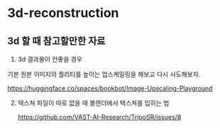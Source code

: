# 3d-reconstruction

## 3d 할 때 참고할만한 자료

1. 3d 결과물이 안좋을 경우

  기본 원본 이미지의 퀄리티를 높이는 업스케일링을 해보고 다시 시도해보자.

https://huggingface.co/spaces/bookbot/Image-Upscaling-Playground

2. 텍스쳐 파일이 따로 없을 때 블렌더에서 텍스쳐를 입히는 법

   https://github.com/VAST-AI-Research/TripoSR/issues/8
